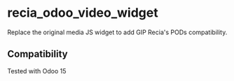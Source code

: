 # recia_odoo_video_widget
Replace the original media JS widget to add GIP Recia's PODs compatibility.

## Compatibility

Tested with Odoo 15
